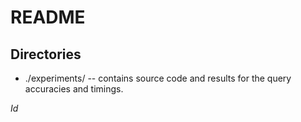 README
======

Directories
-----------

* ./experiments/ -- contains source code and results for the query accuracies
  and timings.


$Id$
